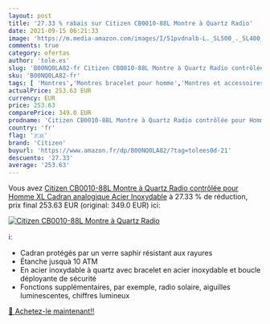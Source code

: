 ```yaml
---
layout: post
title: '27.33 % rabais sur Citizen CB0010-88L Montre à Quartz Radio'
date: 2021-09-15 06:21:33
image: 'https://m.media-amazon.com/images/I/51pvdnalb-L._SL500_._SL400_.jpg'
comments: true
category: ofertas
author: 'tole.es'
slug: 'B00NQ0LA82-fr Citizen CB0010-88L Montre à Quartz Radio contrôlée pour...'
sku: 'B00NQ0LA82-fr'
tags: [ 'Montres','Montres bracelet pour homme','Montres et accessoires','Montres homme','citizen', ]
actualPrice: 253.63 EUR
currency: EUR
price: 253.63
comparePrice: 349.0 EUR
prodname: 'Citizen CB0010-88L Montre à Quartz Radio contrôlée pour Homme XL Cadran analogique Acier Inoxydable'
country: 'fr'
flag: '🇫🇷'
brand: 'Citizen'
buyurl: 'https://www.amazon.fr/dp/B00NQ0LA82/?tag=tolees0d-21'
descuento: '27.33'
average: '253.63'
---
```


Vous avez [Citizen CB0010-88L Montre à Quartz Radio contrôlée pour Homme XL Cadran analogique Acier Inoxydable](https://www.amazon.fr/dp/B00NQ0LA82/?tag=tolees0d-21)  à  27.33 % de réduction, prix final  253.63 EUR (original: 349.0 EUR) ici:

[![Citizen CB0010-88L Montre à Quartz Radio](https://m.media-amazon.com/images/I/51pvdnalb-L._SL500_._SL400_.jpg)](https://www.amazon.fr/dp/B00NQ0LA82/?tag=tolees0d-21)

ℹ️:

- Cadran protégés par un verre saphir résistant aux rayures
- Étanche jusquà 10 ATM
- En acier inoxydable à quartz avec bracelet en acier inoxydable et boucle déployante de sécurité
- Fonctions supplémentaires, par exemple, radio solaire, aiguilles luminescentes, chiffres lumineux

[🛒 Achetez-le maintenant!!](https://www.amazon.fr/dp/B00NQ0LA82/?tag=tolees0d-21)

